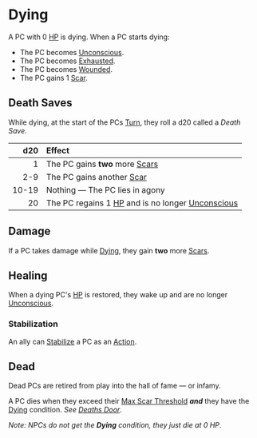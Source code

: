 # Dying

A PC with 0 [HP](../../Player%20Characters/Derived%20Statistics/Hit%20Points.md) is dying. When a PC starts dying:

- The PC becomes [Unconscious](Unconscious.md).
- The PC becomes [Exhausted](Exhausted.md).
- The PC becomes [Wounded](Wounded.md).
- The PC gains 1 [Scar](../../Player%20Characters/Derived%20Statistics/Scars.md).

## Death Saves

While dying, at the start of the PCs [Turn](../Core%20Procedures/Turn.md), they roll a d20 called a *Death Save*.

|   d20 | Effect                                                                                                                               |
| ----: | :----------------------------------------------------------------------------------------------------------------------------------- |
|     1 | The PC gains **two** more [Scars](../../Player%20Characters/Derived%20Statistics/Scars.md)                                           |
|   2-9 | The PC gains another [Scar](../../Player%20Characters/Derived%20Statistics/Scars.md)                                                 |
| 10-19 | Nothing — The PC lies in agony                                                                                                       |
|    20 | The PC regains 1 [HP](../../Player%20Characters/Derived%20Statistics/Hit%20Points.md) and is no longer [Unconscious](Unconscious.md) |

## Damage

If a PC takes damage while [Dying](Dying.md), they gain **two** more [Scars](../../Player%20Characters/Derived%20Statistics/Scars.md).

## Healing

When a dying PC's [HP](../../Player%20Characters/Derived%20Statistics/Hit%20Points.md) is restored, they wake up and are no longer [Unconscious](Unconscious.md).

### Stabilization

An ally can [Stabilize](Stabilized.md) a PC as an [Action](../Core%20Procedures/Action.md).

## Dead

Dead PCs are retired from play into the hall of fame — or infamy.

A PC dies when they exceed their [Max Scar Threshold](../../Player%20Characters/Derived%20Statistics/Scars.md#Max%20Scar%20Threshold) ***and*** they have the [Dying](Dying.md) condition.
*See [Deaths Door](Deaths%20Door.md)*.

*Note: NPCs do not get the **Dying** condition, they just die at 0 HP*.
